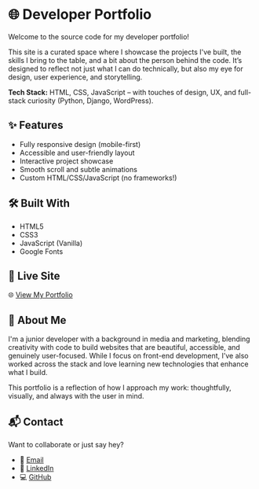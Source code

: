 # 🌐 Developer Portfolio

Welcome to the source code for my developer portfolio!

This site is a curated space where I showcase the projects I've built, the skills I bring to the table, and a bit about the person behind the code. It’s designed to reflect not just what I can do technically, but also my eye for design, user experience, and storytelling.

**Tech Stack:** HTML, CSS, JavaScript – with touches of design, UX, and full-stack curiosity (Python, Django, WordPress).


## ✨ Features
- Fully responsive design (mobile-first)
- Accessible and user-friendly layout
- Interactive project showcase
- Smooth scroll and subtle animations
- Custom HTML/CSS/JavaScript (no frameworks!)

## 🛠️ Built With
- HTML5
- CSS3
- JavaScript (Vanilla)
- Google Fonts

## 📸 Live Site
🌐 [View My Portfolio](https://desireealexia.github.io/portfolio/)

## 🚀 About Me
I'm a junior developer with a background in media and marketing, blending creativity with code to build websites that are beautiful, accessible, and genuinely user-focused. While I focus on front-end development, I’ve also worked across the stack and love learning new technologies that enhance what I build.

This portfolio is a reflection of how I approach my work: thoughtfully, visually, and always with the user in mind.

## 📬 Contact
Want to collaborate or just say hey?

- 📧 [Email](mailto:desiree.wf0@gmail.com)
- 💼 [LinkedIn](https://www.linkedin.com/in/desireewilliamsforde)
- 💻 [GitHub](https://github.com/desireealexia)
